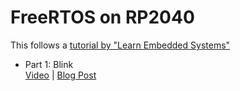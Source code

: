 # FreeRTOS on RP2040
This follows a [tutorial by "Learn Embedded Systems"](https://github.com/LearnEmbeddedSystems/rp2040-freertos-project)

 - Part 1: Blink  
 [Video](https://www.youtube.com/watch?v=jCZxStjzGA8) | [Blog Post](https://learnembeddedsystems.co.uk/freertos-on-rp2040-boards-pi-pico-etc-using-vscode)
